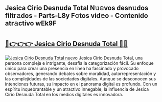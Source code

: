 ## Jesica Cirio Desnuda Total N𝚞𝚎vos desn𝚞dos filtr𝚊dos - Parts-L8y F𝚘tos vid𝚎o - C𝚘ntenido atr𝚊ctivo wEk9F

# <h2><a href="http://mb60h7.tromn.icu/?c=Jesica+Cirio+Desnuda+Total">🔗👉👉👉 Jesica Cirio Desnuda Total 🔗🔗</a></h2>

[![Jesica Cirio Desnuda Total nuevo](https://i.imgur.com/pEAQMta.gif)](http://mb60h7.tromn.icu/?c=Jesica+Cirio+Desnuda+Total)
Jesica Cirio Desnuda Total, una persona compleja e intrigante, desafía la categorización fácil. Su enfoque único para crear una presencia en línea ha fascinado y provocado observadores, generando debates sobre moralidad, autorrepresentación y las complejidades de las sociedades digitales. Aunque se desconocen sus intenciones futuras, su impacto en el panorama digital es profundo. Con un espíritu inquebrantable y un atractivo innegable, la influencia de Jesica Cirio Desnuda Total en los medios digitales es innovadora.
